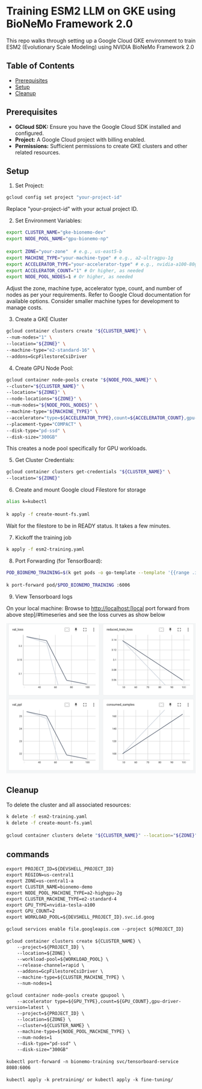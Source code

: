# Training ESM2 LLM on GKE using BioNeMo Framework 2.0

This repo walks through setting up a Google Cloud GKE environment to train ESM2 (Evolutionary Scale Modeling) using NVIDIA BioNeMo Framework 2.0

## Table of Contents

- [Prerequisites](#prerequisites)
- [Setup](#setup)
- [Cleanup](#cleanup)

## Prerequisites

- **GCloud SDK:** Ensure you have the Google Cloud SDK installed and configured.
- **Project:**  A Google Cloud project with billing enabled.
- **Permissions:**  Sufficient permissions to create GKE clusters and other related resources.

## Setup

1. Set Project:

```bash
gcloud config set project "your-project-id"
```

Replace "your-project-id" with your actual project ID.

2. Set Environment Variables:

```bash
export CLUSTER_NAME="gke-bionemo-dev"
export NODE_POOL_NAME="gpu-bionemo-np"

export ZONE="your-zone"  # e.g., us-east5-b
export MACHINE_TYPE="your-machine-type" # e.g., a2-ultragpu-1g
export ACCELERATOR_TYPE="your-accelerator-type" # e.g., nvidia-a100-80gb
export ACCELERATOR_COUNT="1" # Or higher, as needed
export NODE_POOL_NODES=1 # Or higher, as needed
```

Adjust the zone, machine type, accelerator type, count, and number of nodes as per your requirements. Refer to Google Cloud documentation for available options. Consider smaller machine types for development to manage costs.

3. Create a GKE Cluster

```bash
gcloud container clusters create "${CLUSTER_NAME}" \
--num-nodes="1" \
--location="${ZONE}" \
--machine-type="e2-standard-16" \
--addons=GcpFilestoreCsiDriver
```

4. Create GPU Node Pool:

```bash
gcloud container node-pools create "${NODE_POOL_NAME}" \
--cluster="${CLUSTER_NAME}" \
--location="${ZONE}" \
--node-locations="${ZONE}" \
--num-nodes="${NODE_POOL_NODES}" \
--machine-type="${MACHINE_TYPE}" \
--accelerator="type=${ACCELERATOR_TYPE},count=${ACCELERATOR_COUNT},gpu-driver-version=LATEST" \
--placement-type="COMPACT" \
--disk-type="pd-ssd" \
--disk-size="300GB"
```

This creates a node pool specifically for GPU workloads.

5. Get Cluster Credentials:

```bash
gcloud container clusters get-credentials "${CLUSTER_NAME}" \
--location="${ZONE}"
```

6. Create and mount Google cloud Filestore for storage

```bash
alias k=kubectl

k apply -f create-mount-fs.yaml
```

Wait for the filestore to be in READY status. It takes a few minutes.

7. Kickoff the training job

```bash
k apply -f esm2-training.yaml
```

8. Port Forwarding (for TensorBoard):

```bash
POD_BIONEMO_TRAINING=$(k get pods -o go-template --template '{{range .items}}{{.metadata.name}}{{"\n"}}{{end}}' | grep '^bionemo-training')

k port-forward pod/$POD_BIONEMO_TRAINING :6006

```

9. View Tensorboard logs

On your local machine: Browse to <http://localhost:[local> port forward from above step]/#timeseries and see the loss curves as show below

[<img src="images/tensorboard-results.png" width="750"/>](HighLevelArch)

## Cleanup

To delete the cluster and all associated resources:

```bash
k delete -f esm2-training.yaml
k delete -f create-mount-fs.yaml

gcloud container clusters delete "${CLUSTER_NAME}" --location="${ZONE}" --quiet

```


## commands

```
export PROJECT_ID=${DEVSHELL_PROJECT_ID}
export REGION=us-central1
export ZONE=us-central1-a
export CLUSTER_NAME=bionemo-demo
export NODE_POOL_MACHINE_TYPE=a2-highgpu-2g
export CLUSTER_MACHINE_TYPE=e2-standard-4
export GPU_TYPE=nvidia-tesla-a100
export GPU_COUNT=2
export WORKLOAD_POOL=${DEVSHELL_PROJECT_ID}.svc.id.goog

gcloud services enable file.googleapis.com --project ${PROJECT_ID}

gcloud container clusters create ${CLUSTER_NAME} \
    --project=${PROJECT_ID} \
    --location=${ZONE} \
    --workload-pool=${WORKLOAD_POOL} \
    --release-channel=rapid \
    --addons=GcpFilestoreCsiDriver \
    --machine-type=${CLUSTER_MACHINE_TYPE} \
    --num-nodes=1

gcloud container node-pools create gpupool \
    --accelerator type=${GPU_TYPE},count=${GPU_COUNT},gpu-driver-version=latest \
    --project=${PROJECT_ID} \
    --location=${ZONE} \
    --cluster=${CLUSTER_NAME} \
    --machine-type=${NODE_POOL_MACHINE_TYPE} \
    --num-nodes=1
    --disk-type="pd-ssd" \
    --disk-size="300GB"

kubectl port-forward -n bionemo-training svc/tensorboard-service 8080:6006

kubectl apply -k pretraining/ or kubectl apply -k fine-tuning/
```